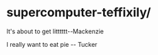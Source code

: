 # supercomputer-teffixily/
 
 It's about to get litttttt--Mackenzie
 
 I really want to eat pie -- Tucker
